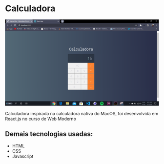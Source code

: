 # Calculadora

![](/images_project_complete/project_complete.PNG)

Calculadora inspirada na calculadora nativa do MacOS, foi desenvolvida em React.js no curso de Web Moderno

## Demais tecnologias usadas:
- HTML
- CSS
- Javascript
